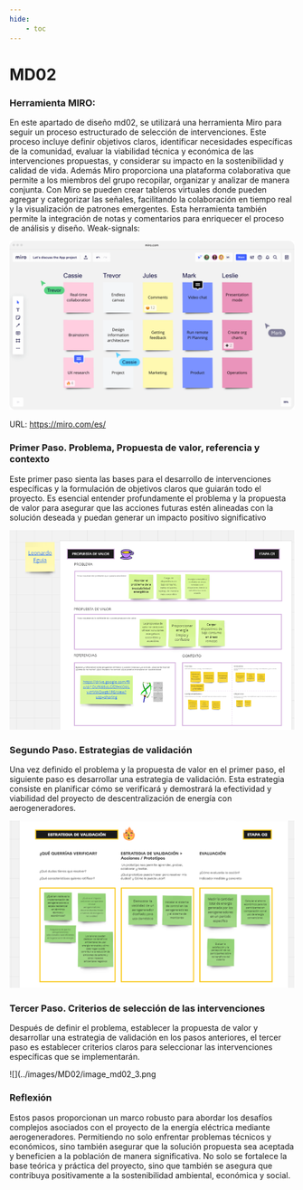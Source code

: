 ```yaml
---
hide:
    - toc
---
```


# MD02

### Herramienta MIRO:

En este apartado de diseño md02, se utilizará una herramienta Miro para seguir un proceso estructurado de selección de intervenciones. Este proceso incluye definir objetivos claros, identificar necesidades específicas de la comunidad, evaluar la viabilidad técnica y económica de las intervenciones propuestas, y considerar su impacto en la sostenibilidad y calidad de vida. Además Miro proporciona una plataforma colaborativa que permite a los miembros del grupo recopilar, organizar y analizar de manera conjunta. Con Miro se pueden crear tableros virtuales donde pueden agregar y categorizar las señales, facilitando la colaboración en tiempo real y la visualización de patrones emergentes. Esta herramienta también permite la integración de notas y comentarios para enriquecer el proceso de análisis y diseño.
Weak-signals:

![](../images/MD01/miro.png)

URL: https://miro.com/es/

### Primer Paso. Problema, Propuesta de valor, referencia y contexto

Este primer paso sienta las bases para el desarrollo de intervenciones específicas y la formulación de objetivos claros que guiarán todo el proyecto. Es esencial entender profundamente el problema y la propuesta de valor para asegurar que las acciones futuras estén alineadas con la solución deseada y puedan generar un impacto positivo significativo

![](../images/MD02/image_md02_1.png)

### Segundo Paso. Estrategias de validación

Una vez definido el problema y la propuesta de valor en el primer paso, el siguiente paso es desarrollar una estrategia de validación. Esta estrategia consiste en planificar cómo se verificará y demostrará la efectividad y viabilidad del proyecto de descentralización de energía con aerogeneradores.

![](../images/MD02/image_md02_2.png)


### Tercer Paso. Criterios de selección de las intervenciones

Después de definir el problema, establecer la propuesta de valor y desarrollar una estrategia de validación en los pasos anteriores, el tercer paso es establecer criterios claros para seleccionar las intervenciones específicas que se implementarán.

![](../images/MD02/image_md02_3.png

### Reflexión 

 Estos pasos proporcionan un marco robusto para abordar los desafíos complejos asociados con el proyecto de la energía eléctrica mediante aerogeneradores. Permitiendo no solo enfrentar problemas técnicos y económicos, sino también asegurar que la solución propuesta sea aceptada y beneficien a la población de manera significativa. No solo se fortalece la base teórica y práctica del proyecto, sino que también se asegura que contribuya positivamente a la sostenibilidad ambiental, económica y social.